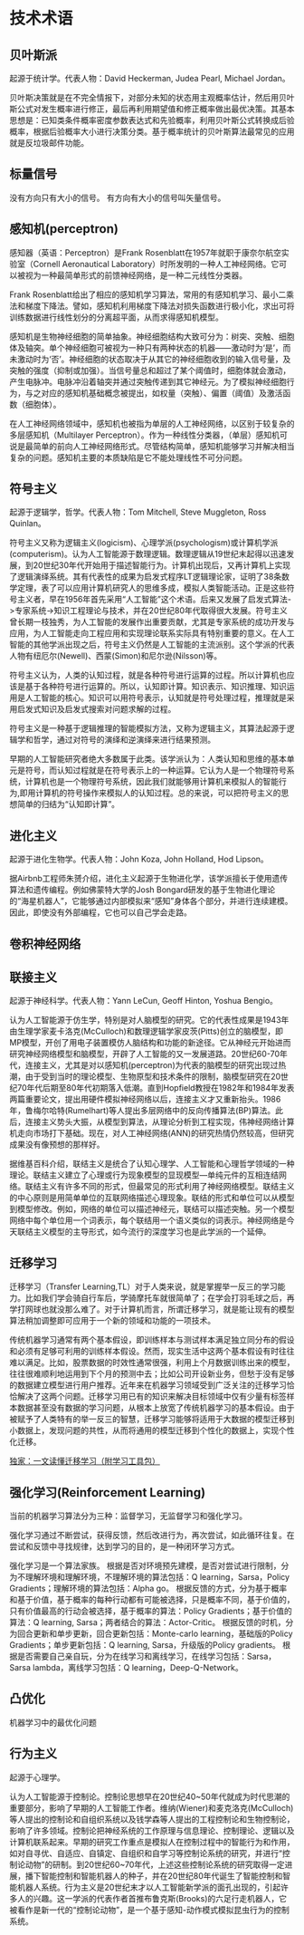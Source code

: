 
# 技术术语


## 贝叶斯派
起源于统计学。代表人物：David Heckerman, Judea Pearl, Michael Jordan。  

贝叶斯决策就是在不完全情报下，对部分未知的状态用主观概率估计，然后用贝叶斯公式对发生概率进行修正，最后再利用期望值和修正概率做出最优决策。其基本思想是：已知类条件概率密度参数表达式和先验概率，利用贝叶斯公式转换成后验概率，根据后验概率大小进行决策分类。基于概率统计的贝叶斯算法最常见的应用就是反垃圾邮件功能。  


## 标量信号
没有方向只有大小的信号。 有方向有大小的信号叫矢量信号。  


## 感知机(perceptron)
感知器（英语：Perceptron）是Frank Rosenblatt在1957年就职于康奈尔航空实验室（Cornell Aeronautical Laboratory）时所发明的一种人工神经网络。它可以被视为一种最简单形式的前馈神经网络，是一种二元线性分类器。  

Frank Rosenblatt给出了相应的感知机学习算法，常用的有感知机学习、最小二乘法和梯度下降法。譬如，感知机利用梯度下降法对损失函数进行极小化，求出可将训练数据进行线性划分的分离超平面，从而求得感知机模型。  

感知机是生物神经细胞的简单抽象。神经细胞结构大致可分为：树突、突触、细胞体及轴突。单个神经细胞可被视为一种只有两种状态的机器——激动时为‘是’，而未激动时为‘否’。神经细胞的状态取决于从其它的神经细胞收到的输入信号量，及突触的强度（抑制或加强）。当信号量总和超过了某个阈值时，细胞体就会激动，产生电脉冲。电脉冲沿着轴突并通过突触传递到其它神经元。为了模拟神经细胞行为，与之对应的感知机基础概念被提出，如权量（突触）、偏置（阈值）及激活函数（细胞体）。  

在人工神经网络领域中，感知机也被指为单层的人工神经网络，以区别于较复杂的多层感知机（Multilayer Perceptron）。作为一种线性分类器，（单层）感知机可说是最简单的前向人工神经网络形式。尽管结构简单，感知机能够学习并解决相当复杂的问题。感知机主要的本质缺陷是它不能处理线性不可分问题。  


## 符号主义
起源于逻辑学，哲学。代表人物：Tom Mitchell, Steve Muggleton, Ross Quinlan。  

符号主义又称为逻辑主义(logicism)、心理学派(psychologism)或计算机学派(computerism)。认为人工智能源于数理逻辑。数理逻辑从19世纪末起得以迅速发展，到20世纪30年代开始用于描述智能行为。计算机出现后，又再计算机上实现了逻辑演绎系统。其有代表性的成果为启发式程序LT逻辑理论家，证明了38条数学定理，表了可以应用计算机研究人的思维多成，模拟人类智能活动。正是这些符号主义者，早在1956年首先采用“人工智能”这个术语。后来又发展了启发式算法->专家系统->知识工程理论与技术，并在20世纪80年代取得很大发展。符号主义曾长期一枝独秀，为人工智能的发展作出重要贡献，尤其是专家系统的成功开发与应用，为人工智能走向工程应用和实现理论联系实际具有特别重要的意义。在人工智能的其他学派出现之后，符号主义仍然是人工智能的主流派别。这个学派的代表人物有纽厄尔(Newell)、西蒙(Simon)和尼尔逊(Nilsson)等。  

符号主义认为，人类的认知过程，就是各种符号进行运算的过程。所以计算机也应该是基于各种符号进行运算的。所以，认知即计算。知识表示、知识推理、知识运用是人工智能的核心。知识可以用符号表示，认知就是符号处理过程，推理就是采用启发式知识及启发式搜索对问题求解的过程。  

符号主义是一种基于逻辑推理的智能模拟方法，又称为逻辑主义，其算法起源于逻辑学和哲学，通过对符号的演绎和逆演绎来进行结果预测。  

早期的人工智能研究者绝大多数属于此类。该学派认为：人类认知和思维的基本单元是符号，而认知过程就是在符号表示上的一种运算。它认为人是一个物理符号系统，计算机也是一个物理符号系统，因此我们就能够用计算机来模拟人的智能行为,即用计算机的符号操作来模拟人的认知过程。总的来说，可以把符号主义的思想简单的归结为“认知即计算”。  


## 进化主义
起源于进化生物学。代表人物：John Koza, John Holland, Hod Lipson。  

据Airbnb工程师朱赟介绍，进化主义起源于生物进化学，该学派擅长于使用遗传算法和遗传编程。例如佛蒙特大学的Josh Bongard研发的基于生物进化理论的“海星机器人”，它能够通过内部模拟来“感知”身体各个部分，并进行连续建模。因此，即使没有外部编程，它也可以自己学会走路。  


## 卷积神经网络


## 联接主义
起源于神经科学。代表人物：Yann LeCun, Geoff Hinton, Yoshua Bengio。  

认为人工智能源于仿生学，特别是对人脑模型的研究。它的代表性成果是1943年由生理学家麦卡洛克(McCulloch)和数理逻辑学家皮茨(Pitts)创立的脑模型，即MP模型，开创了用电子装置模仿人脑结构和功能的新途径。它从神经元开始进而研究神经网络模型和脑模型，开辟了人工智能的又一发展道路。20世纪60-70年代，连接主义，尤其是对以感知机(perceptron)为代表的脑模型的研究出现过热潮，由于受到当时的理论模型、生物原型和技术条件的限制，脑模型研究在20世纪70年代后期至80年代初期落入低潮。直到Hopfield教授在1982年和1984年发表两篇重要论文，提出用硬件模拟神经网络以后，连接主义才又重新抬头。1986年，鲁梅尔哈特(Rumelhart)等人提出多层网络中的反向传播算法(BP)算法。此后，连接主义势头大振，从模型到算法，从理论分析到工程实现，伟神经网络计算机走向市场打下基础。现在，对人工神经网络(ANN)的研究热情仍然较高，但研究成果没有像预想的那样好。    

据维基百科介绍，联结主义是统合了认知心理学、人工智能和心理哲学领域的一种理论。联结主义建立了心理或行为现象模型的显现模型—单纯元件的互相连结网络。联结主义有许多不同的形式，但最常见的形式利用了神经网络模型。联结主义的中心原则是用简单单位的互联网络描述心理现象。联结的形式和单位可以从模型到模型修改。例如，网络的单位可以描述神经元，联结可以描述突触。另一个模型网络中每个单位用一个词表示，每个联结用一个语义类似的词表示。神经网络是今天联结主义模型的主导形式，如今流行的深度学习也是此学派的一个延伸。  


## 迁移学习
迁移学习（Transfer Learning,TL）对于人类来说，就是掌握举一反三的学习能力。比如我们学会骑自行车后，学骑摩托车就很简单了；在学会打羽毛球之后，再学打网球也就没那么难了。对于计算机而言，所谓迁移学习，就是能让现有的模型算法稍加调整即可应用于一个新的领域和功能的一项技术。  

传统机器学习通常有两个基本假设，即训练样本与测试样本满足独立同分布的假设和必须有足够可利用的训练样本假设。然而，现实生活中这两个基本假设有时往往难以满足。比如，股票数据的时效性通常很强，利用上个月数据训练出来的模型，往往很难顺利地运用到下个月的预测中去；比如公司开设新业务，但愁于没有足够的数据建立模型进行用户推荐。近年来在机器学习领域受到广泛关注的迁移学习恰恰解决了这两个问题。迁移学习用已有的知识来解决目标领域中仅有少量有标签样本数据甚至没有数据的学习问题，从根本上放宽了传统机器学习的基本假设。由于被赋予了人类特有的举一反三的智慧，迁移学习能够将适用于大数据的模型迁移到小数据上，发现问题的共性，从而将通用的模型迁移到个性化的数据上，实现个性化迁移。  

[独家：一文读懂迁移学习（附学习工具包）](http://www.xtecher.com/Xfeature/view?aid=7383)  


## 强化学习(Reinforcement Learning)
当前的机器学习算法分为三种：监督学习，无监督学习和强化学习。  

强化学习通过不断尝试，获得反馈，然后改进行为，再次尝试，如此循环往复。在尝试和反馈中寻找规律，达到学习的目的，是一种闭环学习方式。  

强化学习是一个算法家族。 根据是否对环境预先建模，是否对尝试进行限制，分为不理解环境和理解环境，不理解环境的算法包括：Q learning，Sarsa，Policy Gradients；理解环境的算法包括：Alpha go。 根据反馈的方式，分为基于概率和基于价值，基于概率的每种行动都有可能被选择，只是概率不同，基于价值的，只有价值最高的行动会被选择，基于概率的算法：Policy Gradients；基于价值的算法：Q learning, Sarsa；两者结合的算法：Actor-Critic。 根据反馈的时机，分为回合更新和单步更新，回合更新包括：Monte-carlo learning，基础版的Policy Gradients；单步更新包括：Q learning, Sarsa，升级版的Policy gradients。 根据是否需要自己亲自玩，分为在线学习和离线学习，在线学习包括：Sarsa，Sarsa lambda，离线学习包括：Q learning，Deep-Q-Network。  




## 凸优化
机器学习中的最优化问题  


## 行为主义
起源于心理学。  

认为人工智能源于控制论。控制论思想早在20世纪40~50年代就成为时代思潮的重要部分，影响了早期的人工智能工作者。维纳(Wiener)和麦克洛克(McCulloch)等人提出的控制论和自组织系统以及钱学森等人提出的工程控制论和生物控制论，影响了许多领域。控制论把神经系统的工作原理与信息理论、控制理论、逻辑以及计算机联系起来。早期的研究工作重点是模拟人在控制过程中的智能行为和作用，如对自寻优、自适应、自镇定、自组织和自学习等控制论系统的研究，并进行“控制论动物”的研制。到20世纪60~70年代，上述这些控制论系统的研究取得一定进展，播下智能控制和智能机器人的种子，并在20世纪80年代诞生了智能控制和智能机器人系统。行为主义是20世纪末才以人工智能新学派的面孔出现的，引起许多人的兴趣。这一学派的代表作者首推布鲁克斯(Brooks)的六足行走机器人，它被看作是新一代的“控制论动物”，是一个基于感知-动作模式模拟昆虫行为的控制系统。  


